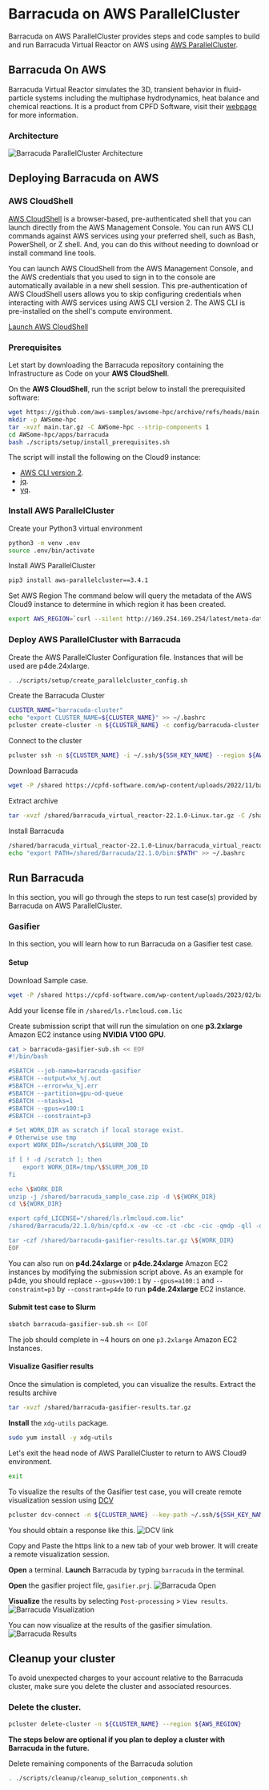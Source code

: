 # Barracuda on AWS ParallelCluster

Barracuda on AWS ParallelCluster provides steps and code samples to build and run Barracuda Virtual Reactor on AWS using [AWS ParallelCluster](<https://docs.aws.amazon.com/parallelcluster/>).

## Barracuda On AWS

Barracuda Virtual Reactor simulates the 3D, transient behavior in fluid-particle systems including the multiphase hydrodynamics, heat balance and chemical reactions.
It is a product from CPFD Software, visit their [webpage](https://cpfd-software.com/) for more information.

### Architecture

![Barracuda ParallelCluster Architecture](<docs/images/barracuda_architecture.png>)

## Deploying Barracuda on AWS

### AWS CloudShell

[AWS CloudShell](<https://docs.aws.amazon.com/cloudshell/latest/userguide/welcome.html>) is a browser-based, pre-authenticated shell that you can launch directly from the AWS Management Console.
You can run AWS CLI commands against AWS services using your preferred shell, such as Bash, PowerShell, or Z shell.
And, you can do this without needing to download or install command line tools.

You can launch AWS CloudShell from the AWS Management Console, and the AWS credentials that you used to sign in to the console are automatically available in a new shell session.
This pre-authentication of AWS CloudShell users allows you to skip configuring credentials when interacting with AWS services using AWS CLI version 2.
The AWS CLI is pre-installed on the shell's compute environment.

[Launch AWS CloudShell](<https://console.aws.amazon.com/cloudshell/home>)


### Prerequisites

Let start by downloading the Barracuda repository containing the Infrastructure as Code on your **AWS CloudShell**.

On the **AWS CloudShell**, run the script below to install the prerequisited software:

```bash
wget https://github.com/aws-samples/awsome-hpc/archive/refs/heads/main.tar.gz
mkdir -p AWSome-hpc
tar -xvzf main.tar.gz -C AWSome-hpc --strip-components 1
cd AWSome-hpc/apps/barracuda
bash ./scripts/setup/install_prerequisites.sh
```

The script will install the following on the Cloud9 instance:

- [AWS CLI version 2](<https://docs.aws.amazon.com/cli/latest/userguide/install-cliv2.html>).
- [jq](<https://stedolan.github.io/jq/>).
- [yq](<https://github.com/mikefarah/yq>).

### Install AWS ParallelCluster

Create your Python3 virtual environment

```bash
python3 -m venv .env
source .env/bin/activate
```

Install AWS ParallelCluster

```bash
pip3 install aws-parallelcluster==3.4.1
```

Set AWS Region
The command below will query the metadata of the AWS Cloud9 instance to determine in which region it has been created.

```bash
export AWS_REGION=`curl --silent http://169.254.169.254/latest/meta-data/placement/region`
```

### Deploy AWS ParallelCluster with Barracuda

Create the AWS ParallelCluster Configuration file.
Instances that will be used are p4de.24xlarge.

```bash
. ./scripts/setup/create_parallelcluster_config.sh
```

Create the Barracuda Cluster

```bash
CLUSTER_NAME="barracuda-cluster"
echo "export CLUSTER_NAME=${CLUSTER_NAME}" >> ~/.bashrc
pcluster create-cluster -n ${CLUSTER_NAME} -c config/barracuda-cluster.yaml --region ${AWS_REGION}
```

Connect to the cluster

```bash
pcluster ssh -n ${CLUSTER_NAME} -i ~/.ssh/${SSH_KEY_NAME} --region ${AWS_REGION}
```

Download Barracuda
```bash
wget -P /shared https://cpfd-software.com/wp-content/uploads/2022/11/barracuda_virtual_reactor-22.1.0-Linux.tar.gz
```

Extract archive
```bash
tar -xvzf /shared/barracuda_virtual_reactor-22.1.0-Linux.tar.gz -C /shared
```

Install Barracuda
```bash
/shared/barracuda_virtual_reactor-22.1.0-Linux/barracuda_virtual_reactor-22.1.0-Linux.run install --default-answer --accept-licenses --confirm-command --root /shared/Barracuda/22.1.0
echo "export PATH=/shared/Barracuda/22.1.0/bin:$PATH" >> ~/.bashrc
```

## Run Barracuda

In this section, you will go through the steps to run test case(s) provided by Barracuda on AWS ParallelCluster.

### Gasifier

In this section, you will learn how to run Barracuda on a Gasifier test case.

#### Setup

Download Sample case.
```bash
wget -P /shared https://cpfd-software.com/wp-content/uploads/2023/02/barracuda_sample_case.zip
```

Add your license file in `/shared/ls.rlmcloud.com.lic`

Create submission script that will run the simulation on one **p3.2xlarge** Amazon EC2 instance using **NVIDIA V100 GPU**.
```bash
cat > barracuda-gasifier-sub.sh << EOF
#!/bin/bash

#SBATCH --job-name=barracuda-gasifier
#SBATCH --output=%x_%j.out
#SBATCH --error=%x_%j.err
#SBATCH --partition=gpu-od-queue
#SBATCH --ntasks=1
#SBATCH --gpus=v100:1
#SBATCH --constraint=p3

# Set WORK_DIR as scratch if local storage exist.
# Otherwise use tmp
export WORK_DIR=/scratch/\$SLURM_JOB_ID

if [ ! -d /scratch ]; then
    export WORK_DIR=/tmp/\$SLURM_JOB_ID
fi

echo \$WORK_DIR
unzip -j /shared/barracuda_sample_case.zip -d \${WORK_DIR}
cd \${WORK_DIR}

export cpfd_LICENSE="/shared/ls.rlmcloud.com.lic"
/shared/Barracuda/22.1.0/bin/cpfd.x -ow -cc -ct -cbc -cic -qmdp -qll -qfe -gpu -d0 -fallback quit gasifier.prj

tar -czf /shared/barracuda-gasifier-results.tar.gz \${WORK_DIR}
EOF
```

You can also run on **p4d.24xlarge** or **p4de.24xlarge** Amazon EC2 instances by modifying the submission script above.
As an example for p4de, you should replace `--gpus=v100:1` by `--gpus=a100:1` and `--constraint=p3` by `--constrant=p4de` to run **p4de.24xlarge** EC2 instance.

#### Submit test case to Slurm

```bash
sbatch barracuda-gasifier-sub.sh << EOF
```
The job should complete in ~4 hours on one `p3.2xlarge` Amazon EC2 Instances.

#### Visualize Gasifier results

Once the simulation is completed, you can visualize the results.
Extract the results archive
```bash
tar -xvzf /shared/barracuda-gasifier-results.tar.gz
```

**Install** the `xdg-utils` package.
```bash
sudo yum install -y xdg-utils
```

Let's exit the head node of AWS ParallelCluster to return to AWS Cloud9 environment.
```bash
exit
```

To visualize the results of the Gasifier test case, you will create remote visualization session using [DCV](https://aws.amazon.com/hpc/dcv/)
```bash
pcluster dcv-connect -n ${CLUSTER_NAME} --key-path ~/.ssh/${SSH_KEY_NAME} --region ${AWS_REGION}
```

You should obtain a response like this.
![DCV link](<docs/images/dcv_connect.png>)

Copy and Paste the https link to a new tab of your web brower.
It will create a remote visualization session.

**Open** a terminal.
**Launch** Barracuda by typing `barracuda` in the terminal.

**Open** the gasifier project file, `gasifier.prj`.
![Barracuda Open](<docs/images/barracuda_open.png>)

**Visualize** the results by selecting `Post-processing` > `View results`.
![Barracuda Visualization](<docs/images/barracuda_viz.png>)

You can now visualize at the results of the gasifier simulation.
![Barracuda Results](<docs/images/barracuda_gasifier_results.png>)

## Cleanup your cluster

To avoid unexpected charges to your account relative to the Barracuda cluster, make sure you delete the cluster and associated resources.

### Delete the cluster.

```bash
pcluster delete-cluster -n ${CLUSTER_NAME} --region ${AWS_REGION}
```

**The steps below are optional if you plan to deploy a cluster with Barracuda in the future.**

Delete remaining components of the Barracuda solution

```bash
. ./scripts/cleanup/cleanup_solution_components.sh
```
